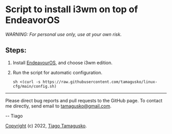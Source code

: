 # Script to install i3wm on top of EndeavorOS

*WARNING: For personal use only, use at your own risk.*

## Steps:

1. Install [EndeavourOS](https://endeavouros.com/), and choose i3wm edition.

2. Run the script for automatic configuration.

       sh <(curl -s https://raw.githubusercontent.com/tamagusko/linux-cfg/main/config.sh)

---

Please direct bug reports and pull requests to the GitHub page. To contact me directly, send email to 
[tamagusko@gmail.com](mailto:tamagusko@gmail.com).

-- Tiago

[Copyright](LICENSE) (c) 2022, [Tiago Tamagusko](https://github.com/tamagusko).
